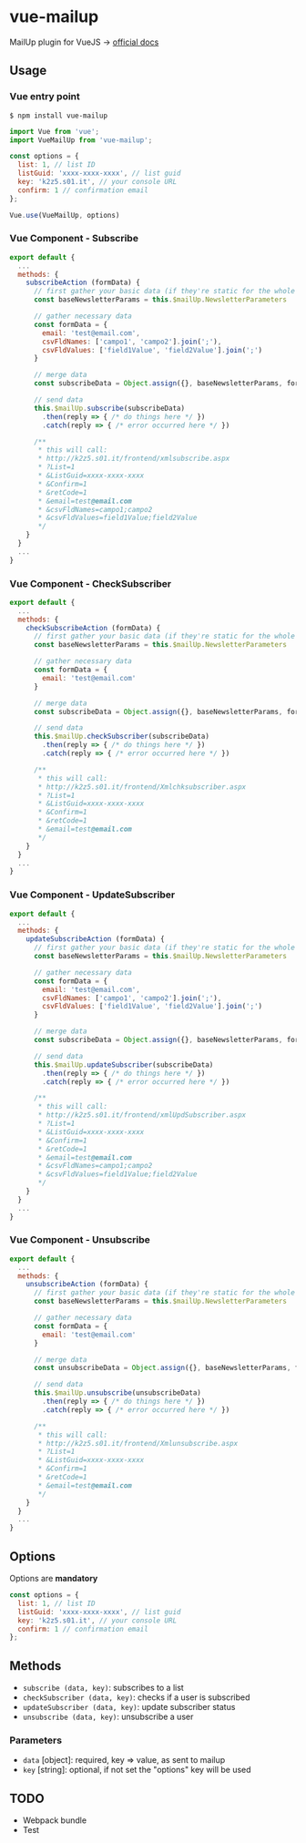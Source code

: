 # vue-mailup

MailUp plugin for VueJS -> [official docs](http://help.mailup.com/display/mailupapi/HTTP+API+Specifications)

## Usage

### Vue entry point

`$ npm install vue-mailup`

```js
import Vue from 'vue';
import VueMailUp from 'vue-mailup';

const options = {
  list: 1, // list ID
  listGuid: 'xxxx-xxxx-xxxx', // list guid
  key: 'k2z5.s01.it', // your console URL
  confirm: 1 // confirmation email
};

Vue.use(VueMailUp, options)
```

### Vue Component - Subscribe

```js
export default {
  ...
  methods: {
    subscribeAction (formData) {
      // first gather your basic data (if they're static for the whole app)
      const baseNewsletterParams = this.$mailUp.NewsletterParameters

      // gather necessary data
      const formData = {
        email: 'test@email.com',
        csvFldNames: ['campo1', 'campo2'].join(';'),
        csvFldValues: ['field1Value', 'field2Value'].join(';')
      }

      // merge data
      const subscribeData = Object.assign({}, baseNewsletterParams, formData)

      // send data
      this.$mailUp.subscribe(subscribeData)
        .then(reply => { /* do things here */ })
        .catch(reply => { /* error occurred here */ })

      /**
       * this will call:
       * http://k2z5.s01.it/frontend/xmlsubscribe.aspx
       * ?List=1
       * &ListGuid=xxxx-xxxx-xxxx
       * &Confirm=1
       * &retCode=1
       * &email=test@email.com
       * &csvFldNames=campo1;campo2
       * &csvFldValues=field1Value;field2Value
       */
    }
  }
  ...
}
```

### Vue Component - CheckSubscriber

```js
export default {
  ...
  methods: {
    checkSubscribeAction (formData) {
      // first gather your basic data (if they're static for the whole app)
      const baseNewsletterParams = this.$mailUp.NewsletterParameters

      // gather necessary data
      const formData = {
        email: 'test@email.com'
      }

      // merge data
      const subscribeData = Object.assign({}, baseNewsletterParams, formData)

      // send data
      this.$mailUp.checkSubscriber(subscribeData)
        .then(reply => { /* do things here */ })
        .catch(reply => { /* error occurred here */ })

      /**
       * this will call:
       * http://k2z5.s01.it/frontend/Xmlchksubscriber.aspx
       * ?List=1
       * &ListGuid=xxxx-xxxx-xxxx
       * &Confirm=1
       * &retCode=1
       * &email=test@email.com
       */
    }
  }
  ...
}
```

### Vue Component - UpdateSubscriber

```js
export default {
  ...
  methods: {
    updateSubscribeAction (formData) {
      // first gather your basic data (if they're static for the whole app)
      const baseNewsletterParams = this.$mailUp.NewsletterParameters

      // gather necessary data
      const formData = {
        email: 'test@email.com',
        csvFldNames: ['campo1', 'campo2'].join(';'),
        csvFldValues: ['field1Value', 'field2Value'].join(';')
      }

      // merge data
      const subscribeData = Object.assign({}, baseNewsletterParams, formData)

      // send data
      this.$mailUp.updateSubscriber(subscribeData)
        .then(reply => { /* do things here */ })
        .catch(reply => { /* error occurred here */ })

      /**
       * this will call:
       * http://k2z5.s01.it/frontend/xmlUpdSubscriber.aspx
       * ?List=1
       * &ListGuid=xxxx-xxxx-xxxx
       * &Confirm=1
       * &retCode=1
       * &email=test@email.com
       * &csvFldNames=campo1;campo2
       * &csvFldValues=field1Value;field2Value
       */
    }
  }
  ...
}
```

### Vue Component - Unsubscribe

```js
export default {
  ...
  methods: {
    unsubscribeAction (formData) {
      // first gather your basic data (if they're static for the whole app)
      const baseNewsletterParams = this.$mailUp.NewsletterParameters

      // gather necessary data
      const formData = {
        email: 'test@email.com'
      }

      // merge data
      const unsubscribeData = Object.assign({}, baseNewsletterParams, formData)

      // send data
      this.$mailUp.unsubscribe(unsubscribeData)
        .then(reply => { /* do things here */ })
        .catch(reply => { /* error occurred here */ })

      /**
       * this will call:
       * http://k2z5.s01.it/frontend/Xmlunsubscribe.aspx
       * ?List=1
       * &ListGuid=xxxx-xxxx-xxxx
       * &Confirm=1
       * &retCode=1
       * &email=test@email.com
       */
    }
  }
  ...
}
```

## Options

Options are **mandatory**

```js
const options = {
  list: 1, // list ID
  listGuid: 'xxxx-xxxx-xxxx', // list guid
  key: 'k2z5.s01.it', // your console URL
  confirm: 1 // confirmation email
};
```

## Methods

- `subscribe (data, key)`: subscribes to a list
- `checkSubscriber (data, key)`: checks if a user is subscribed
- `updateSubscriber (data, key)`: update subscriber status
- `unsubscribe (data, key)`: unsubscribe a user

### Parameters

- `data` [object]: required, key => value, as sent to mailup
- `key` [string]: optional, if not set the "options" key will be used

## TODO

- Webpack bundle
- Test